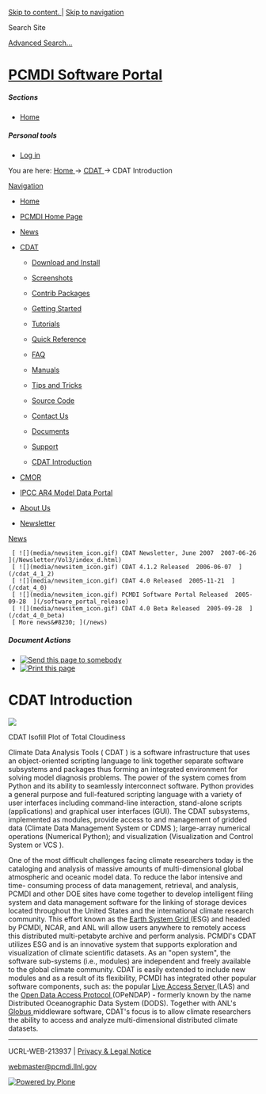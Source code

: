 [ Skip to content. ](/cdat/cdat_intro.html) | [ Skip to navigation
](/cdat/cdat_intro.html)

Search Site

[ Advanced Search&#8230; ](/search_form)

#  [ PCMDI Software Portal ](/)

#####  Sections

  * [ Home ](/)

#####  Personal tools

  * [ Log in ](/login_form)

You are here:  [ Home ](/) -> [ CDAT ](/cdat) -> CDAT Introduction

[ Navigation ](/sitemap)

    

  * [ Home ](/)

  * [ PCMDI Home Page ](/)

  * [ News ](/news)

  * [ CDAT ](/cdat)

    * [ Download and Install ](/cdat/download)

    * [ Screenshots ](/cdat/screenshots)

    * [ Contrib Packages ](/cdat/contrib)

    * [ Getting Started ](/cdat/getting_started)

    * [ Tutorials ](/cdat/tutorials)

    * [ Quick Reference ](/cdat/quick_reference)

    * [ FAQ ](/cdat/FAQ)

    * [ Manuals ](/cdat/manuals)

    * [ Tips and Tricks ](/cdat/tips_and_tricks)

    * [ Source Code ](/cdat/source)

    * [ Contact Us ](/cdat/contact-us)

    * [ Documents ](/cdat/docs)

    * [ Support ](/cdat/support)

    * [ CDAT Introduction ](/cdat/cdat_intro.html)

  * [ CMOR ](/cmor)

  * [ IPCC AR4 Model Data Portal ](/esg_data_portal)

  * [ About Us ](/about)

  * [ Newsletter ](/Newsletter)

[ News ](/news)

     [ ![](media/newsitem_icon.gif) CDAT Newsletter, June 2007  2007-06-26  ](/Newsletter/Vol3/index_d.html)
     [ ![](media/newsitem_icon.gif) CDAT 4.1.2 Released  2006-06-07  ](/cdat_4_1_2)
     [ ![](media/newsitem_icon.gif) CDAT 4.0 Released  2005-11-21  ](/cdat_4_0)
     [ ![](media/newsitem_icon.gif) PCMDI Software Portal Released  2005-09-28  ](/software_portal_release)
     [ ![](media/newsitem_icon.gif) CDAT 4.0 Beta Released  2005-09-28  ](/cdat_4_0_beta)
     [ More news&#8230; ](/news)

#####  Document Actions

  * [ ![Send this page to somebody](media/mail_icon.gif) ](/cdat/cdat_intro.html/sendto_form)
  * [ ![Print this page](media/print_icon.gif) ](/this.print\(\))

#  CDAT Introduction

![](media/simple_plot_2)

CDAT Isofill Plot of Total Cloudiness

Climate Data Analysis Tools (  CDAT  ) is a software infrastructure that
uses an object-oriented scripting language to link together separate software
subsystems and packages thus forming an integrated environment for solving
model diagnosis problems. The power of the system comes from Python and its
ability to seamlessly interconnect software. Python provides a general purpose
and full-featured scripting language with a variety of user interfaces
including command-line interaction, stand-alone scripts (applications) and
graphical user interfaces (GUI). The CDAT subsystems, implemented as modules,
provide access to and management of gridded data (Climate Data Management
System or  CDMS  ); large-array numerical operations (Numerical Python);
and visualization (Visualization and Control System or  VCS  ).

One of the most difficult challenges facing climate researchers today is the
cataloging and analysis of massive amounts of multi-dimensional global
atmospheric and oceanic model data. To reduce the labor intensive and time-
consuming process of data management, retrieval, and analysis, PCMDI and other
DOE sites have come together to develop intelligent filing system and data
management software for the linking of storage devices located throughout the
United States and the international climate research community. This effort
known as the [ Earth System Grid ](/) (ESG) and headed by PCMDI, NCAR, and ANL
will allow users anywhere to remotely access this distributed multi-petabyte
archive and perform analysis. PCMDI's CDAT utilizes ESG and is an innovative
system that supports exploration and visualization of climate scientific
datasets. As an "open system", the software sub-systems (i.e., modules) are
independent and freely available to the global climate community. CDAT is
easily extended to include new modules and as a result of its flexibility,
PCMDI has integrated other popular software components, such as: the popular [
Live Access Server ](/Ferret/LAS/ferret_LAS.html) (LAS) and the [ Open Data
Access Protocol ](/) (OPeNDAP) - formerly known by the name Distributed
Oceanographic Data System (DODS). Together with ANL's [ Globus ](/about.php)
middleware software, CDAT's focus is to allow climate researchers the ability
to access and analyze multi-dimensional distributed climate datasets.  
  

* * *

UCRL-WEB-213937 | [ Privacy & Legal Notice ](/disclaimer.html)

[ webmaster@pcmdi.llnl.gov ](/webmaster@pcmdi.llnl.gov)

[ ![Powered by Plone](media/plone_powered.gif) ](/)


